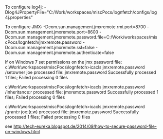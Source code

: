 To configure log4j:
 -Dlog4JPropertyFile="C:/Work/workspaces/miscPocs/lognfetch/configs/log4j.properties"
 
 To configure JMX:
   -Dcom.sun.management.jmxremote.rmi.port=8700  -Dcom.sun.management.jmxremote.port=8600 -Dcom.sun.management.jmxremote.password.file=C:/Work/workspaces/miscPocs/lognfetch/jmxremote.password -Dcom.sun.management.jmxremote.ssl=false -Dcom.sun.management.jmxremote.authenticate=false
   
If on Windows 7 set permissions on the jmx password file:
c:\Work\workspaces\miscPocs\lognfetch>icacls jmxremote.password /setowner joe
processed file: jmxremote.password
Successfully processed 1 files; Failed processing 0 files

c:\Work\workspaces\miscPocs\lognfetch>icacls jmxremote.password /inheritance:r
processed file: jmxremote.password
Successfully processed 1 files; Failed processing 0 files

c:\Work\workspaces\miscPocs\lognfetch>icacls jmxremote.password /grant:r joe:(r,w)
processed file: jmxremote.password
Successfully processed 1 files; Failed processing 0 files

see http://tech-eureka.blogspot.de/2014/09/how-to-secure-password-file-on-windows.html